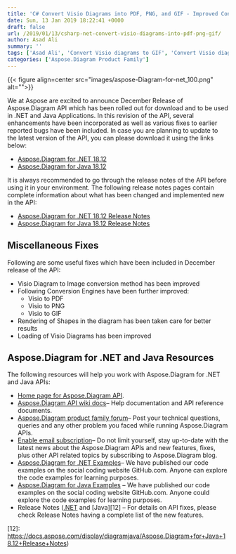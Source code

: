 ```yaml
---
title: 'C# Convert Visio Diagrams into PDF, PNG, and GIF - Improved Conversion Engine'
date: Sun, 13 Jan 2019 18:22:41 +0000
draft: false
url: /2019/01/13/csharp-net-convert-visio-diagrams-into-pdf-png-gif/
author: Asad Ali
summary: ''
tags: ['Asad Ali', 'Convert Visio diagrams to GIF', 'Convert Visio diagrams to PNG', 'convert Visio diagrams to PDF']
categories: ['Aspose.Diagram Product Family']
---
```




{{< figure align=center src="images/aspose-Diagram-for-net_100.png" alt="">}}


We at Aspose are excited to announce December Release of Aspose.Diagram API which has been rolled out for download and to be used in .NET and Java Applications. In this revision of the API, several enhancements have been incorporated as well as various fixes to earlier reported bugs have been included. In case you are planning to update to the latest version of the API, you can please download it using the links below:

*   [Aspose.Diagram for .NET 18.12][1]
*   [Aspose.Diagram for Java 18.12][2]

It is always recommended to go through the release notes of the API before using it in your environment. The following release notes pages contain complete information about what has been changed and implemented new in the API:

*   [Aspose.Diagram for .NET 18.12 Release Notes][3]
*   [Aspose.Diagram for Java 18.12 Release Notes][4]

## Miscellaneous Fixes

Following are some useful fixes which have been included in December release of the API:

*   Visio Diagram to Image conversion method has been improved
*   Following Conversion Engines have been further improved:
    *   Visio to PDF
    *   Visio to PNG
    *   Visio to GIF
*   Rendering of Shapes in the diagram has been taken care for better results
*   Loading of Visio Diagrams has been improved

## Aspose.Diagram for .NET and Java Resources

The following resources will help you work with Aspose.Diagram for .NET and Java APIs:

*   [Home page for Aspose.Diagram API][5].
*   [Aspose.Diagram API wiki docs][6]– Help documentation and API reference documents.
*   [Aspose.Diagram product family forum][7]– Post your technical questions, queries and any other problem you faced while running Aspose.Diagram APIs.
*   [Enable email subscription][8]– Do not limit yourself, stay up-to-date with the latest news about the Aspose.Diagram APIs and new features, fixes, plus other API related topics by subscribing to Aspose.Diagram blog.
*   [Aspose.Diagram for .NET Examples][9]– We have published our code examples on the social coding website GitHub.com. Anyone can explore the code examples for learning purposes.
*   [Aspose.Diagram for Java Examples][10] – We have published our code examples on the social coding website GitHub.com. Anyone could explore the code examples for learning purposes.
*   Release Notes ([.NET][11] and [Java][12] – For details on API fixes, please check Release Notes having a complete list of the new features.




[1]: https://www.nuget.org/packages/Aspose.Diagram/18.12.0
[2]: https://repository.aspose.com/repo/com/aspose/aspose-diagram/18.12/
[3]: https://docs.aspose.com/display/diagramnet/Aspose.Diagram+for+.NET+18.12+Release+Notes
[4]: https://docs.aspose.com/display/diagramjava/Aspose.Diagram+for+Java+18.12+Release+Notes
[5]: http://www.aspose.com/products/diagram
[6]: https://docs.aspose.com/display/diagramproductfamily/Home
[7]: https://forum.aspose.com/c/diagram
[8]: https://blog.aspose.com/category/aspose-products/aspose-diagram-product-family/
[9]: https://github.com/asposediagram/Aspose_diagram_NET
[10]: https://github.com/asposediagram/Aspose_Diagram_Java
[11]: https://docs.aspose.com/display/diagramnet/Aspose.Diagram+for+.NET+18.12+Release+Notes
[12]: https://docs.aspose.com/display/diagramjava/Aspose.Diagram+for+Java+18.12+Release+Notes)




